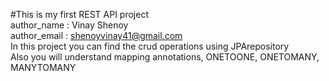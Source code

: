 #This is my first REST API project
<br>
author_name : Vinay Shenoy
<br>
author_email : shenoyvinay41@gmail.com
<br>
In this project you can find the crud operations using JPArepository
<br>
Also you will understand mapping annotations, ONETOONE, ONETOMANY, MANYTOMANY
